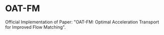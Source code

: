 # OAT-FM
Official Implementation of Paper: "OAT-FM: Optimal Acceleration Transport for Improved Flow Matching".
